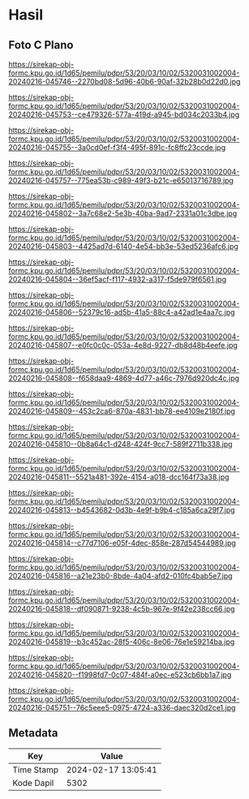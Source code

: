 # Hasil

## Foto C Plano

https://sirekap-obj-formc.kpu.go.id/1d65/pemilu/pdpr/53/20/03/10/02/5320031002004-20240216-045746--2270bd08-5d96-40b6-90af-32b28b0d22d0.jpg

https://sirekap-obj-formc.kpu.go.id/1d65/pemilu/pdpr/53/20/03/10/02/5320031002004-20240216-045753--ce479326-577a-419d-a945-bd034c2033b4.jpg

https://sirekap-obj-formc.kpu.go.id/1d65/pemilu/pdpr/53/20/03/10/02/5320031002004-20240216-045755--3a0cd0ef-f3f4-495f-891c-fc8ffc23ccde.jpg

https://sirekap-obj-formc.kpu.go.id/1d65/pemilu/pdpr/53/20/03/10/02/5320031002004-20240216-045757--775ea53b-c989-49f3-b21c-e65013716789.jpg

https://sirekap-obj-formc.kpu.go.id/1d65/pemilu/pdpr/53/20/03/10/02/5320031002004-20240216-045802--3a7c68e2-5e3b-40ba-9ad7-2331a01c3dbe.jpg

https://sirekap-obj-formc.kpu.go.id/1d65/pemilu/pdpr/53/20/03/10/02/5320031002004-20240216-045803--4425ad7d-6140-4e54-bb3e-53ed5236afc6.jpg

https://sirekap-obj-formc.kpu.go.id/1d65/pemilu/pdpr/53/20/03/10/02/5320031002004-20240216-045804--36ef5acf-f117-4932-a317-f5de979f6561.jpg

https://sirekap-obj-formc.kpu.go.id/1d65/pemilu/pdpr/53/20/03/10/02/5320031002004-20240216-045806--52379c16-ad5b-41a5-88c4-a42ad1e4aa7c.jpg

https://sirekap-obj-formc.kpu.go.id/1d65/pemilu/pdpr/53/20/03/10/02/5320031002004-20240216-045807--e0fc0c0c-053a-4e8d-9227-db8d48b4eefe.jpg

https://sirekap-obj-formc.kpu.go.id/1d65/pemilu/pdpr/53/20/03/10/02/5320031002004-20240216-045808--f658daa9-4869-4d77-a46c-7976d920dc4c.jpg

https://sirekap-obj-formc.kpu.go.id/1d65/pemilu/pdpr/53/20/03/10/02/5320031002004-20240216-045809--453c2ca6-870a-4831-bb78-ee4109e2180f.jpg

https://sirekap-obj-formc.kpu.go.id/1d65/pemilu/pdpr/53/20/03/10/02/5320031002004-20240216-045810--0b8a64c1-d248-424f-9cc7-589f2711b338.jpg

https://sirekap-obj-formc.kpu.go.id/1d65/pemilu/pdpr/53/20/03/10/02/5320031002004-20240216-045811--5521a481-392e-4154-a018-dcc164f73a38.jpg

https://sirekap-obj-formc.kpu.go.id/1d65/pemilu/pdpr/53/20/03/10/02/5320031002004-20240216-045813--b4543682-0d3b-4e9f-b9b4-c185a6ca29f7.jpg

https://sirekap-obj-formc.kpu.go.id/1d65/pemilu/pdpr/53/20/03/10/02/5320031002004-20240216-045814--c77d7106-e05f-4dec-858e-287d54544989.jpg

https://sirekap-obj-formc.kpu.go.id/1d65/pemilu/pdpr/53/20/03/10/02/5320031002004-20240216-045816--a21e23b0-8bde-4a04-afd2-010fc4bab5e7.jpg

https://sirekap-obj-formc.kpu.go.id/1d65/pemilu/pdpr/53/20/03/10/02/5320031002004-20240216-045818--df090871-9238-4c5b-967e-9f42e238cc66.jpg

https://sirekap-obj-formc.kpu.go.id/1d65/pemilu/pdpr/53/20/03/10/02/5320031002004-20240216-045819--b3c452ac-28f5-406c-8e06-76e1e59214ba.jpg

https://sirekap-obj-formc.kpu.go.id/1d65/pemilu/pdpr/53/20/03/10/02/5320031002004-20240216-045820--f1998fd7-0c07-484f-a0ec-e523cb6bb1a7.jpg

https://sirekap-obj-formc.kpu.go.id/1d65/pemilu/pdpr/53/20/03/10/02/5320031002004-20240216-045751--76c5eee5-0975-4724-a336-daec320d2ce1.jpg


## Metadata

| Key        | Value               |
| ---------- | ------------------- |
| Time Stamp | 2024-02-17 13:05:41 |
| Kode Dapil | 5302                |



